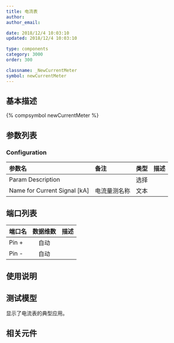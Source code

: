 ```yaml
---
title: 电流表
author: 
author_email:

date: 2018/12/4 10:03:10
updated: 2018/12/4 10:03:10

type: components
category: 3000
order: 300

classname: _NewCurrentMeter
symbol: newCurrentMeter
---
```

## 基本描述
{% compsymbol newCurrentMeter %}

## 参数列表
### Configuration
| 参数名 | 备注 | 类型 | 描述 |
| :--- | :--- | :--: | :--- |
| Param Description |  | 选择 |  |
| Name for Current Signal \[kA\] | 电流量测名称 | 文本 |  |


## 端口列表

| 端口名 | 数据维数 | 描述 |
| :--- | :--:  | :--- |
| Pin + | 自动 | |                   
| Pin - | 自动 | |                   

## 使用说明


## 测试模型
[<test name>](<test link>)显示了电流表的典型应用。

## 相关元件


